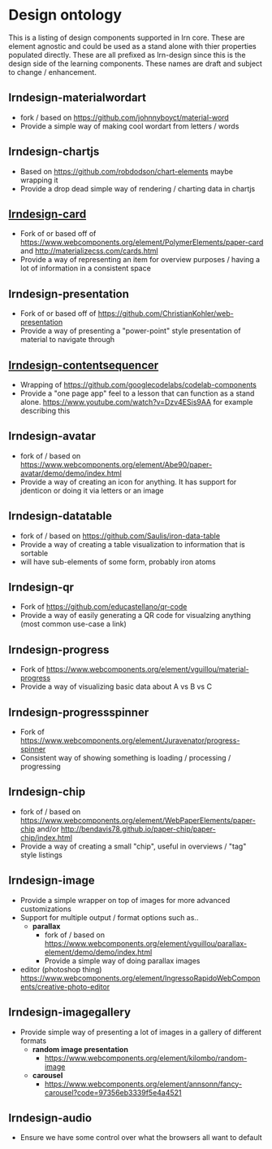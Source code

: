 # Design ontology
This is a listing of design components supported in lrn core. These are element agnostic and could be used as a stand alone with thier properties populated directly. These are all prefixed as lrn-design since this is the design side of the learning components. These names are draft and subject to change / enhancement.
## lrndesign-materialwordart
- fork / based on https://github.com/johnnyboyct/material-word
- Provide a simple way of making cool wordart from letters / words
## lrndesign-chartjs
- Based on https://github.com/robdodson/chart-elements maybe wrapping it
- Provide a drop dead simple way of rendering / charting data in chartjs
## [lrndesign-card](https://github.com/LRNWebComponents/lrndesign-card)
- Fork of or based off of https://www.webcomponents.org/element/PolymerElements/paper-card and http://materializecss.com/cards.html
- Provide a way of representing an item for overview purposes / having a lot of information in a consistent space
## lrndesign-presentation
- Fork of or based off of https://github.com/ChristianKohler/web-presentation
- Provide a way of presenting a "power-point" style presentation of material to navigate through
## [lrndesign-contentsequencer](https://github.com/LRNWebComponents/lrndesign-contentsequencer)
- Wrapping of https://github.com/googlecodelabs/codelab-components
- Provide a "one page app" feel to a lesson that can function as a stand alone. https://www.youtube.com/watch?v=Dzv4ESis9AA for example describing this
## lrndesign-avatar
- fork of / based on https://www.webcomponents.org/element/Abe90/paper-avatar/demo/demo/index.html
- Provide a way of creating an icon for anything. It has support for jdenticon or doing it via letters or an image
## lrndesign-datatable
- fork of / based on https://github.com/Saulis/iron-data-table
- Provide a way of creating a table visualization to information that is sortable
- will have sub-elements of some form, probably iron atoms
## lrndesign-qr
- Fork of https://github.com/educastellano/qr-code
- Provide a way of easily generating a QR code for visualzing anything (most common use-case a link)
## lrndesign-progress
- Fork of https://www.webcomponents.org/element/vguillou/material-progress
- Provide a way of visualizing basic data about A vs B vs C
## lrndesign-progressspinner
- Fork of https://www.webcomponents.org/element/Juravenator/progress-spinner
- Consistent way of showing something is loading / processing / progressing
## lrndesign-chip
- fork of / based on https://www.webcomponents.org/element/WebPaperElements/paper-chip and/or http://bendavis78.github.io/paper-chip/paper-chip/index.html
- Provide a way of creating a small "chip", useful in overviews / "tag" style listings
## lrndesign-image
- Provide a simple wrapper on top of images for more advanced customizations
- Support for multiple output / format options such as..
  - **parallax**
    - fork of / based on https://www.webcomponents.org/element/vguillou/parallax-element/demo/demo/index.html
    - Provide a simple way of doing parallax images
- editor (photoshop thing) https://www.webcomponents.org/element/IngressoRapidoWebComponents/creative-photo-editor
## lrndesign-imagegallery
- Provide simple way of presenting a lot of images in a gallery of different formats
  - **random image presentation**
    - https://www.webcomponents.org/element/kilombo/random-image
  - **carousel**
    - https://www.webcomponents.org/element/annsonn/fancy-carousel?code=97356eb3339f5e4a4521
## lrndesign-audio
- Ensure we have some control over what the browsers all want to default <audio> to mean
  - **simple**
    - fork of https://www.webcomponents.org/element/gorork/paper-audio-player & https://www.webcomponents.org/element/Link2Twenty/wave-player?code=3857636ac4044fd5743a
    - Simple wrapper on audio tag that's very clean and standardized
